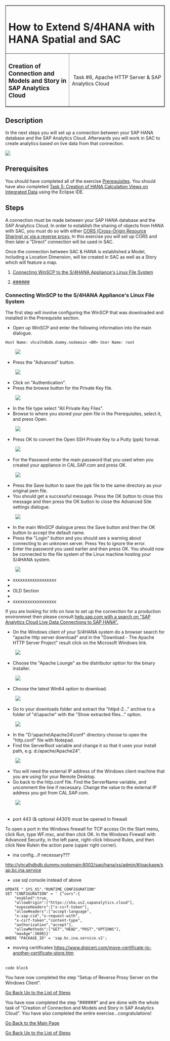 <table width=100% border=>
<tr><td colspan=2><h1>How to Extend S/4HANA with HANA Spatial and SAC</h1></td></tr>
<tr><td><h3>Creation of Connection and Models and Story in SAP Analytics Cloud</h3></td><td width=60%></br>&nbsp;Task #6, Apache HTTP Server & SAP Analytics Cloud</p></td></tr>
</table>

## Description

In the next steps you will set up a connection between your SAP HANA database and the SAP Analytics Cloud. Afterwards you will work in SAC to create analytics based on live data from that connection.

<img src="../images/######.jpg">

## Prerequisites

You should have completed all of the exercise [Prerequisites](../exercises/preReqs.md). You should have also completed [Task 5: Creation of HANA Calculation Views on Integrated Data](hdbViews.md) using the Eclipse IDE.

## <a name="steps"></a> Steps

A connection must be made between your SAP HANA database and the SAP Analytics Cloud. In order to establish the sharing of objects from HANA with SAC, you must do so with either [CORS (Cross-Origin Resource Sharing) or via a reverse proxy.](https://blogs.sap.com/2017/12/29/creating-sap-analytics-cloud-live-connection-to-sap-hana-database-on-sap-cloud-platform/) In this exercise you will set up CORS and then later a "Direct" connection will be used in SAC.

Once the connection between SAC & HANA is established a Model, including a Location Dimension, will be created in SAC as well as a Story which will feature a map.

1. [Connecting WinSCP to the S/4HANA Appliance's Linux File System](#winscp)

1. [######](#   )

### <a name="winscp"></a> Connecting WinSCP to the S/4HANA Appliance's Linux File System

The first step will involve configuring the WinSCP that was downloaded and installed in the Prerequisite section.

* Open up WinSCP and enter the following information into the main dialogue.

``
Host Name: vhcalhdbdb.dummy.nodomain <BR>
User Name: root
``

&nbsp;&nbsp;&nbsp;&nbsp;&nbsp;&nbsp;&nbsp;&nbsp;<img src="../images/winscp1.jpg">

* Press the "Advanced" button.

&nbsp;&nbsp;&nbsp;&nbsp;&nbsp;&nbsp;&nbsp;&nbsp;<img src="../images/winscp2.jpg">

* Click on "Authentication".
* Press the browse button for the Private Key file.

&nbsp;&nbsp;&nbsp;&nbsp;&nbsp;&nbsp;&nbsp;&nbsp;<img src="../images/winscp3.jpg">

* In the file type select "All Private Key Files".
* Browse to where you stored your pem file in the Prerequisites, select it, and press Open.

&nbsp;&nbsp;&nbsp;&nbsp;&nbsp;&nbsp;&nbsp;&nbsp;<img src="../images/winscp4.jpg">

* Press OK to convert the Open SSH Private Key to a Putty (ppk) format.

&nbsp;&nbsp;&nbsp;&nbsp;&nbsp;&nbsp;&nbsp;&nbsp;<img src="../images/winscp5.jpg"> 

* For the Password enter the main password that you used when you created your appliance in CAL.SAP.com and press OK.

&nbsp;&nbsp;&nbsp;&nbsp;&nbsp;&nbsp;&nbsp;&nbsp;<img src="../images/winscp6.jpg">

* Press the Save button to save the ppk file to the same directory as your original pem file.
* You should get a successful message. Press the OK button to close this message and then press the OK button to close the Advanced Site settings dialogue.

&nbsp;&nbsp;&nbsp;&nbsp;&nbsp;&nbsp;&nbsp;&nbsp;<img src="../images/winscp7.jpg">

* In the main WinSCP dialogue press the Save button and then the OK button to accept the default name.
* Press the "Login" button and you should see a warning about connecting to an unknown server. Press Yes to ignore the error.
* Enter the password you used earlier and then press OK. You should now be connected to the file system of the Linux machine hosting your S/4HANA system.

&nbsp;&nbsp;&nbsp;&nbsp;&nbsp;&nbsp;&nbsp;&nbsp;<img src="../images/winscp1.jpg">




* xxxxxxxxxxxxxxxxxx
*
* OLD Section
*
* xxxxxxxxxxxxxxxxxx

If you are looking for info on how to set up the connection for a production environmnet then please consult [help.sap.com with a search on "SAP Analytics Cloud Live Data Connections to SAP HANA".](https://help.sap.com/viewer/search?q=SAP%20Analytics%20Cloud%20Live%20Data%20Connections%20to%20SAP%20HANA)

* On the Windows client of your S/4HANA system do a browser search for "apache http server download" and in the "Download - The Apache HTTP Server Project" result click on the Microsoft Windows link.

&nbsp;&nbsp;&nbsp;&nbsp;&nbsp;&nbsp;&nbsp;&nbsp;<img src="../images/revprox01.jpg">

* Choose the "Apache Lounge" as the distributor option for the binary installer. 

&nbsp;&nbsp;&nbsp;&nbsp;&nbsp;&nbsp;&nbsp;&nbsp;<img src="../images/revprox02.jpg">

* Choose the latest Win64 option to download.

&nbsp;&nbsp;&nbsp;&nbsp;&nbsp;&nbsp;&nbsp;&nbsp;<img src="../images/revprox03.jpg">

* Go to your downloads folder and extract the "httpd-2..." archive to a folder of "d:\apache" with the "Show extracted files..." option.

&nbsp;&nbsp;&nbsp;&nbsp;&nbsp;&nbsp;&nbsp;&nbsp;<img src="../images/revprox04.jpg">

* In the "D:\apache\Apache24\conf" directory choose to open the "http.conf" file with Notepad.
* Find the ServerRoot variable and change it so that it uses your install path, e.g. d:/apache/Apache24".

&nbsp;&nbsp;&nbsp;&nbsp;&nbsp;&nbsp;&nbsp;&nbsp;<img src="../images/revprox05.jpg">

* You will need the external IP address of the Windows client machine that you are using for your Remote Desktop.
* Go back to the http.conf file. Find the ServerName variable, and uncomment the line if necessary. Change the value to the external IP address you got from CAL.SAP.com.

&nbsp;&nbsp;&nbsp;&nbsp;&nbsp;&nbsp;&nbsp;&nbsp;<img src="../images/revprox06.jpg">

######

* port 443 (& optional 44301) must be opened in firewall

To open a port in the Windows firewall for TCP access
On the Start menu, click Run, type WF.msc, and then click OK.
In the Windows Firewall with Advanced Security, in the left pane, right-click Inbound Rules, and then click New Rulein the action pane (upper right corner).



* ina config...if necessary???

http://vhcalhdbdb.dummy.nodomain:8002/sap/hana/xs/admin/#/package/sap.bc.ina.service

* use sql console instead of above
```
UPDATE "_SYS_XS"."RUNTIME_CONFIGURATION" 
SET "CONFIGURATION" = ' {"cors":{
	"enabled":true,
	"allowOrigin":["https://sha.us2.sapanalytics.cloud"],
	"exposeHeaders":["x-csrf-token"],
	"allowHeaders":["accept-language",
	"x-sap-cid","x-request-with",
	"x-csrf-token","content-type",
	"authorization","accept"],
	"allowMethods":["GET","HEAD","POST","OPTIONS"],
	"maxAge":3600}}' 
WHERE "PACKAGE_ID" = 'sap.bc.ina.service.v2';
```

* moving certificates
https://www.digicert.com/move-certificate-to-another-certificate-store.htm


######

```
code block
```

You have now completed the step "Setup of Reverse Proxy Server on the Windows Client".

[Go Back Up to the List of Steps](#steps)

You have now completed the step "######" and are done with the whole task of "Creation of Connection and Models and Story in SAP Analytics Cloud". You have also completed the entire exercise...congratulations!

[Go Back to the Main Page](../demoHowTo.md)

[Go Back Up to the List of Steps](#steps)
